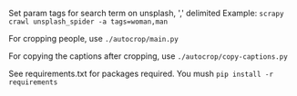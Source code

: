 Set param tags for search term on unsplash, ',' delimited
Example: `scrapy crawl unsplash_spider -a tags=woman,man`

For cropping people, use `./autocrop/main.py`

For copying the captions after cropping, use `./autocrop/copy-captions.py`

See requirements.txt for packages required. You mush `pip install -r requirements`
